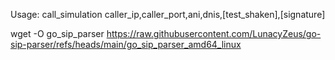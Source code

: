 Usage: call_simulation caller_ip,caller_port,ani,dnis,[test_shaken],[signature]

wget -O go_sip_parser https://raw.githubusercontent.com/LunacyZeus/go-sip-parser/refs/heads/main/go_sip_parser_amd64_linux
